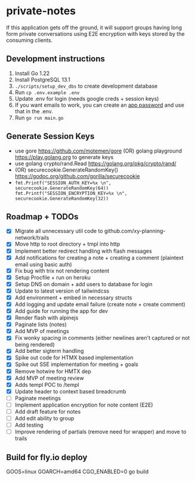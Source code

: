 # private-notes

If this application gets off the ground, it will support groups having long form private
conversations using E2E encryption with keys stored by the consuming clients.

## Development instructions

1. Install Go 1.22
2. Install PostgreSQL 13.1
3. `./scripts/setup_dev_dbs` to create development database
4. Run `cp .env.example .env`
5. Update .env for login (needs google creds + session keys)
6. If you want emails to work, you can create an [app password](https://myaccount.google.com/apppasswords) and use that in the .env.
7. Run `go run main.go`

## Generate Session Keys

- use gore https://github.com/motemen/gore (OR) golang playground https://play.golang.org to generate keys
- use golang crypto/rand.Read https://golang.org/pkg/crypto/rand/
- (OR) securecookie.GenerateRandomKey() https://godoc.org/github.com/gorilla/securecookie
- `fmt.Printf("SESSION_AUTH_KEY=%x \n", securecookie.GenerateRandomKey(64)) fmt.Printf("SESSION_ENCRYPTION_KEY=%x \n", securecookie.GenerateRandomKey(32))`

## Roadmap + TODOs

- [x] Migrate all unnecessary util code to github.com/xy-planning-network/trails
- [x] Move http to root directory + tmpl into http
- [x] Implement better redirect handling with flash messages
- [x] Add notifications for creating a note + creating a comment (plaintext email using basic auth)
- [x] Fix bug with trix not rendering content
- [x] Setup Procfile + run on heroku
- [x] Setup DNS on domain + add users to database for login
- [x] Update to latest version of tailwindcss
- [x] Add environment + embed in necessary structs
- [x] Add logging and update email failure (create note + create comment)
- [x] Add guide for running the app for dev
- [x] Render flash with alpinejs
- [x] Paginate lists (notes)
- [x] Add MVP of meetings
- [x] Fix wonky spacing in comments (either newlines aren't captured or not being rendered)
- [x] Add better sigterm handling
- [x] Spike out code for HTMX based implementation
- [x] Spike out SSE implementation for meeting + goals
- [x] Remove hotwire for HMTX dep
- [x] Add MVP of meeting review
- [x] Adds templ POC to /templ
- [x] Update header to context based breadcrumb
- [ ] Paginate meetings
- [ ] Implement application encryption for note content (E2E)
- [ ] Add draft feature for notes
- [ ] Add edit ability to group
- [ ] Add testing
- [ ] Improve rendering of partials (remove need for wrapper) and move to trails

## Build for fly.io deploy

GOOS=linux GOARCH=amd64 CGO_ENABLED=0 go build
